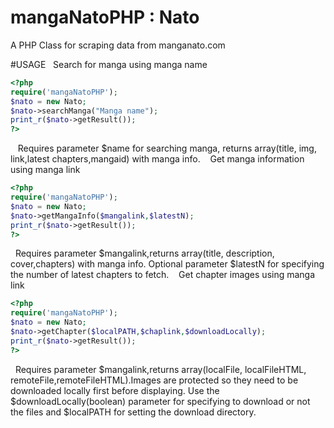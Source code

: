 # mangaNatoPHP : Nato

A PHP Class for scraping data from manganato.com



#USAGE&nbsp;&nbsp;
Search for manga using manga name&nbsp;
```php
<?php
require('mangaNatoPHP');
$nato = new Nato;
$nato->searchManga("Manga name");
print_r($nato->getResult());
?>
```
&nbsp;&nbsp;
Requires parameter $name for searching manga, returns array(title, img, link,latest chapters,mangaid)  with manga  info.
&nbsp;&nbsp;
Get manga information using manga link&nbsp;
```php
<?php
require('mangaNatoPHP');
$nato = new Nato;
$nato->getMangaInfo($mangalink,$latestN);
print_r($nato->getResult());
?>
```
&nbsp;
Requires parameter $mangalink,returns array(title, description, cover,chapters)  with manga  info.
Optional parameter $latestN for specifying the number of latest chapters to fetch.
&nbsp;&nbsp;
Get chapter images using manga link&nbsp;
```php
<?php
require('mangaNatoPHP');
$nato = new Nato;
$nato->getChapter($localPATH,$chaplink,$downloadLocally);
print_r($nato->getResult());
?>
```
&nbsp;
Requires parameter $mangalink,returns array(localFile, localFileHTML, remoteFile,remoteFileHTML).Images are protected so they need to be downloaded locally first before displaying. Use the $downloadLocally(boolean) parameter for specifying to download or not the files and $localPATH for setting the download directory.
